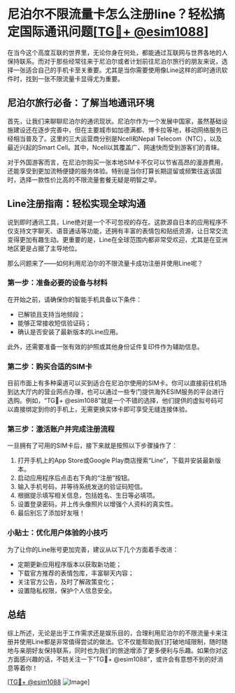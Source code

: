 # 尼泊尔不限流量卡怎么注册line？轻松搞定国际通讯问题[[TG💪+ @esim1088](https://t.me/s/esim1088)]

在当今这个高度互联的世界里，无论你身在何处，都能通过互联网与世界各地的人保持联系。而对于那些经常往来于尼泊尔或者计划前往尼泊尔旅行的朋友来说，选择一张适合自己的手机卡至关重要。尤其是当你需要使用像Line这样的即时通讯软件时，找到一张不限流量卡显得尤为重要。

## 尼泊尔旅行必备：了解当地通讯环境

首先，让我们来聊聊尼泊尔的通讯现状。尼泊尔作为一个发展中国家，虽然基础设施建设还在逐步完善中，但在主要城市如加德满都、博卡拉等地，移动网络服务已经相当普及了。这里的三大运营商分别是Ncell和Nepal Telecom（NTC），以及最近兴起的Smart Cell。其中，Ncell以其覆盖广、网速快而受到游客们的青睐。

对于外国游客而言，在尼泊尔购买一张本地SIM卡不仅可以节省高昂的漫游费用，还能享受到更加流畅便捷的服务体验。特别是当你打算长期逗留或频繁往返该国时，选择一款性价比高的不限流量套餐无疑是明智之举。

## Line注册指南：轻松实现全球沟通

说到即时通讯工具，Line绝对是一个不可忽视的存在。这款源自日本的应用程序不仅支持文字聊天、语音通话等功能，还拥有丰富的表情包和贴纸资源，让日常交流变得更加有趣生动。更重要的是，Line在全球范围内都非常受欢迎，尤其是在亚洲地区更是占据了主导地位。

那么问题来了——如何利用尼泊尔的不限流量卡成功注册并使用Line呢？

### 第一步：准备必要的设备与材料

在开始之前，请确保你的智能手机具备以下条件：
- 已解锁且支持当地频段；
- 能够正常接收短信验证码；
- 确认是否安装了最新版本的Line应用。

此外，还需要准备一张有效的护照或其他身份证件复印件作为辅助信息。

### 第二步：购买合适的SIM卡

目前市面上有多种渠道可以买到适合在尼泊尔使用的SIM卡。你可以直接前往机场到达大厅内的营业网点办理，也可以通过一些专门提供海外ESIM服务的平台进行选购。例如，“TG💪+ @esim1088”就是一个不错的选择，他们提供的虚拟号码可以直接绑定到你的手机上，无需更换实体卡即可享受无缝连接体验。

### 第三步：激活账户并完成注册流程

一旦拥有了可用的SIM卡后，接下来就是按照以下步骤操作了：

1. 打开手机上的App Store或Google Play商店搜索“Line”，下载并安装最新版本。
2. 启动应用程序后点击右下角的“注册”按钮。
3. 输入手机号码，并等待系统发送的验证码短信。
4. 根据提示填写相关信息，包括姓名、生日等必填项。
5. 设置登录密码，并上传头像照片以增强个人资料的真实性。
6. 最后别忘了添加好友哦！

### 小贴士：优化用户体验的小技巧

为了让你的Line账号更加完善，建议从以下几个方面着手改进：

- 定期更新应用程序版本以获取新功能；
- 下载官方推荐的表情包库，丰富聊天内容；
- 关注官方公告，及时了解政策变化；
- 设置隐私权限，保护个人信息安全。

## 总结

综上所述，无论是出于工作需求还是娱乐目的，合理利用尼泊尔的不限流量卡来注册并使用Line都是非常值得尝试的做法。它不仅能帮助我们打破地域限制，随时随地与亲朋好友保持联系，同时也为我们的旅途增添了更多便利与乐趣。如果你对这方面感兴趣的话，不妨关注一下“TG💪+ @esim1088”，或许会有意想不到的好消息等着你！

[[TG💪+ @esim1088](https://t.me/s/esim1088) ![Image](https://i.postimg.cc/4NQfJmqS/Snipaste-2025-05-13-00-14-12.png)]